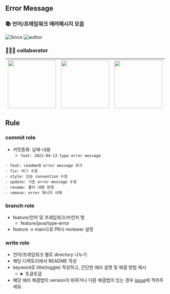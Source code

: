 ## Error Message

### 📚 언어/프레임워크 에러메시지 모음

![Since](https://img.shields.io/badge/since-2022.04.13-333333.svg?style=flat-square)
![author](https://img.shields.io/badge/author-DonghakPark/m1nnh/sangm1n-0066FF.svg?style=flat-square)

### 👨‍👦‍👦 collaborator

| [<img src="https://user-images.githubusercontent.com/78870076/163105989-58ca595a-d570-4216-a00c-d84f0db7aa9c.png" width="150">](https://github.com/DonghakPark) | [<img src="https://user-images.githubusercontent.com/78870076/163106154-cf1b9b35-e103-4a05-a16d-66e8adb67336.png" width="150">](https://github.com/GimunLee) | [<img src="https://user-images.githubusercontent.com/78870076/163106035-32493f88-d08e-46fe-a71c-60356b92bfb9.png" width="150">](https://github.com/sangm1n) |
| :-------------------------------------------------------------------------------------------------------------------------------------------------------------: | :----------------------------------------------------------------------------------------------------------------------------------------------------------: | :---------------------------------------------------------------------------------------------------------------------------------------------------------: |

## Rule

### commit role

- 커밋종류: 날짜-내용
  - `feat: 2022-04-13 type error message`

```
- feat: readme에 error message 추가
- fix: 버그 수정
- style: 단순 convention 수정
- update: 기존 error message 수정
- rename: 폴더 내용 변경
- remove: error 메시지 삭제
```

### branch role

- feature/언어 및 프레임워크/브런치 명
  - feature/java/type-error
- feature -> main으로 PR시 reviewer 설정

### write role

- 언어/프레임워크 별로 directory 나누기
- 해당 디렉토리에서 README 작성
- keyword로 title(toggle) 작성하고, 간단한 에러 설명 및 해결 방법 제시
  - <details> <summary>토글토글</summary> <div markdown="1"> 토글 안에 내용</div></details>
- 해당 에러 해결법이 version이 바뀌거나 다른 해결법이 있는 경우 [issue](https://github.com/m1nnh/error-message)에 적어주세요.

